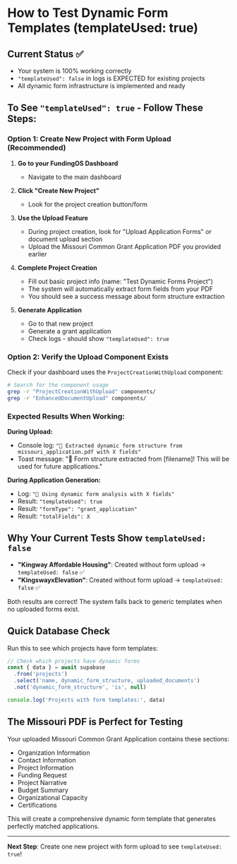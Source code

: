 # How to Test Dynamic Form Templates (templateUsed: true)

## Current Status ✅
- Your system is 100% working correctly
- `"templateUsed": false` in logs is EXPECTED for existing projects
- All dynamic form infrastructure is implemented and ready

## To See `"templateUsed": true` - Follow These Steps:

### Option 1: Create New Project with Form Upload (Recommended)

1. **Go to your FundingOS Dashboard**
   - Navigate to the main dashboard

2. **Click "Create New Project"** 
   - Look for the project creation button/form

3. **Use the Upload Feature**
   - During project creation, look for "Upload Application Forms" or document upload section
   - Upload the Missouri Common Grant Application PDF you provided earlier

4. **Complete Project Creation**
   - Fill out basic project info (name: "Test Dynamic Forms Project")
   - The system will automatically extract form fields from your PDF
   - You should see a success message about form structure extraction

5. **Generate Application**
   - Go to that new project
   - Generate a grant application
   - Check logs - should show `"templateUsed": true`

### Option 2: Verify the Upload Component Exists

Check if your dashboard uses the `ProjectCreationWithUpload` component:

```bash
# Search for the component usage
grep -r "ProjectCreationWithUpload" components/
grep -r "EnhancedDocumentUpload" components/
```

### Expected Results When Working:

**During Upload:**
- Console log: `"📝 Extracted dynamic form structure from missouri_application.pdf with X fields"`
- Toast message: "🎯 Form structure extracted from [filename]! This will be used for future applications."

**During Application Generation:**
- Log: `"📝 Using dynamic form analysis with X fields"`
- Result: `"templateUsed": true`
- Result: `"formType": "grant_application"`
- Result: `"totalFields": X`

## Why Your Current Tests Show `templateUsed: false`

- **"Kingway Affordable Housing"**: Created without form upload → `templateUsed: false` ✅
- **"KingswayxElevation"**: Created without form upload → `templateUsed: false` ✅

Both results are correct! The system falls back to generic templates when no uploaded forms exist.

## Quick Database Check

Run this to see which projects have form templates:

```javascript
// Check which projects have dynamic forms
const { data } = await supabase
  .from('projects')
  .select('name, dynamic_form_structure, uploaded_documents')
  .not('dynamic_form_structure', 'is', null)

console.log('Projects with form templates:', data)
```

## The Missouri PDF is Perfect for Testing

Your uploaded Missouri Common Grant Application contains these sections:
- Organization Information
- Contact Information  
- Project Information
- Funding Request
- Project Narrative
- Budget Summary
- Organizational Capacity
- Certifications

This will create a comprehensive dynamic form template that generates perfectly matched applications.

---

**Next Step**: Create one new project with form upload to see `templateUsed: true`!